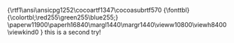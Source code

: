 {\rtf1\ansi\ansicpg1252\cocoartf1347\cocoasubrtf570
{\fonttbl}
{\colortbl;\red255\green255\blue255;}
\paperw11900\paperh16840\margl1440\margr1440\vieww10800\viewh8400\viewkind0
}
this is a second try!